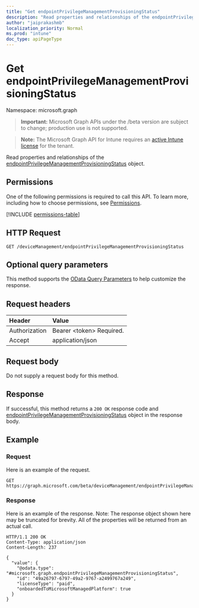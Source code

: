 ```yaml
---
title: "Get endpointPrivilegeManagementProvisioningStatus"
description: "Read properties and relationships of the endpointPrivilegeManagementProvisioningStatus object."
author: "jaiprakashmb"
localization_priority: Normal
ms.prod: "intune"
doc_type: apiPageType
---
```


# Get endpointPrivilegeManagementProvisioningStatus

Namespace: microsoft.graph

> **Important:** Microsoft Graph APIs under the /beta version are subject to change; production use is not supported.

> **Note:** The Microsoft Graph API for Intune requires an [active Intune license](https://go.microsoft.com/fwlink/?linkid=839381) for the tenant.

Read properties and relationships of the [endpointPrivilegeManagementProvisioningStatus](../resources/intune-deviceconfig-endpointprivilegemanagementprovisioningstatus.md) object.

## Permissions
One of the following permissions is required to call this API. To learn more, including how to choose permissions, see [Permissions](/graph/permissions-reference).

<!-- { "blockType": "permissions", "name": "intune_deviceconfig_endpointprivilegemanagementprovisioningstatus_get" } -->
[!INCLUDE [permissions-table](../includes/permissions/intune-deviceconfig-endpointprivilegemanagementprovisioningstatus-get-permissions.md)]

## HTTP Request
<!-- {
  "blockType": "ignored"
}
-->
``` http
GET /deviceManagement/endpointPrivilegeManagementProvisioningStatus
```

## Optional query parameters
This method supports the [OData Query Parameters](/graph/query-parameters) to help customize the response.

## Request headers
|Header|Value|
|:---|:---|
|Authorization|Bearer &lt;token&gt; Required.|
|Accept|application/json|

## Request body
Do not supply a request body for this method.

## Response
If successful, this method returns a `200 OK` response code and [endpointPrivilegeManagementProvisioningStatus](../resources/intune-deviceconfig-endpointprivilegemanagementprovisioningstatus.md) object in the response body.

## Example

### Request
Here is an example of the request.
``` http
GET https://graph.microsoft.com/beta/deviceManagement/endpointPrivilegeManagementProvisioningStatus
```

### Response
Here is an example of the response. Note: The response object shown here may be truncated for brevity. All of the properties will be returned from an actual call.
``` http
HTTP/1.1 200 OK
Content-Type: application/json
Content-Length: 237

{
  "value": {
    "@odata.type": "#microsoft.graph.endpointPrivilegeManagementProvisioningStatus",
    "id": "49a26797-6797-49a2-9767-a2499767a249",
    "licenseType": "paid",
    "onboardedToMicrosoftManagedPlatform": true
  }
}
```
